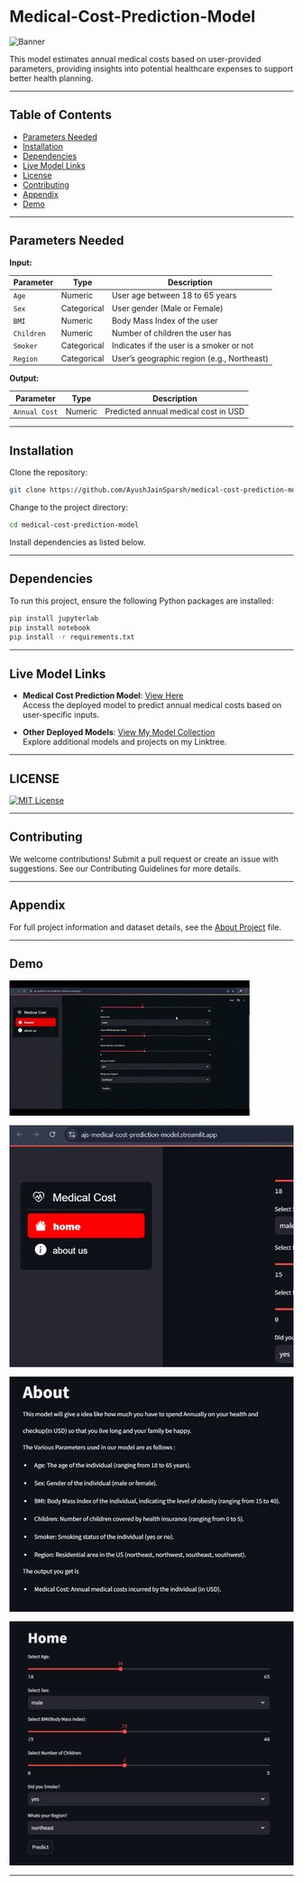 
# Medical-Cost-Prediction-Model

![Banner](https://github.com/AyushJainSparsh/medical-cost-prediction-model/blob/main/Gallery/1353378.jpeg)

This model estimates annual medical costs based on user-provided parameters, providing insights into potential healthcare expenses to support better health planning.

---

## Table of Contents
- [Parameters Needed](#parameters-needed)
- [Installation](#installation)
- [Dependencies](#dependencies)
- [Live Model Links](#live_model_links)
- [License](#license)
- [Contributing](#contributing)
- [Appendix](#appendix)
- [Demo](#demo)

---

## Parameters Needed

**Input:**

| Parameter   | Type         | Description                                   |
|-------------|--------------|-----------------------------------------------|
| `Age`       | Numeric      | User age between 18 to 65 years               |
| `Sex`       | Categorical  | User gender (Male or Female)                  |
| `BMI`       | Numeric      | Body Mass Index of the user                   |
| `Children`  | Numeric      | Number of children the user has               |
| `Smoker`    | Categorical  | Indicates if the user is a smoker or not      |
| `Region`    | Categorical  | User’s geographic region (e.g., Northeast)    |

**Output:**

| Parameter      | Type       | Description                                  |
|----------------|------------|----------------------------------------------|
| `Annual Cost`  | Numeric    | Predicted annual medical cost in USD         |

---

## Installation

Clone the repository:
```bash
git clone https://github.com/AyushJainSparsh/medical-cost-prediction-model.git
```

Change to the project directory:
```bash
cd medical-cost-prediction-model
```

Install dependencies as listed below.

---

## Dependencies

To run this project, ensure the following Python packages are installed:

```bash
pip install jupyterlab
pip install notebook
pip install -r requirements.txt
```

---

## Live Model Links

- **Medical Cost Prediction Model**: [View Here](https://ajs-medical-cost-prediction-model.streamlit.app/)  
   Access the deployed model to predict annual medical costs based on user-specific inputs.

- **Other Deployed Models**: [View My Model Collection](https://linktr.ee/joyboy0599)  
   Explore additional models and projects on my Linktree.


---

## LICENSE


[![MIT License](https://img.shields.io/badge/License-MIT-green.svg)](https://github.com/AyushJainSparsh/medical-cost-prediction-model/blob/main/LICENSE)

---

## Contributing

We welcome contributions! Submit a pull request or create an issue with suggestions. See our Contributing Guidelines for more details.

---

## Appendix

For full project information and dataset details, see the [About Project](https://github.com/AyushJainSparsh/medical-cost-prediction-model/blob/main/About%20Project.ipynb) file.

---

## Demo

![DemoGif](https://github.com/AyushJainSparsh/medical-cost-prediction-model/blob/main/Gallery/Untitled%20video%20-%20Made%20with%20Clipchamp.gif)

![DemoImage1](https://github.com/AyushJainSparsh/medical-cost-prediction-model/blob/main/Gallery/Screenshot%202024-11-03%20150832.png)

![DemoImage2](https://github.com/AyushJainSparsh/medical-cost-prediction-model/blob/main/Gallery/Screenshot%202024-11-03%20151914.png)

![DemoImage3](https://github.com/AyushJainSparsh/medical-cost-prediction-model/blob/main/Gallery/Screenshot%202024-11-03%20151929.png)

---
